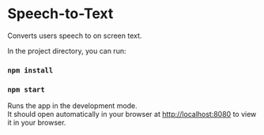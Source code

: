 # Speech-to-Text
Converts users speech to on screen text.

In the project directory, you can run:

### `npm install`
### `npm start`

Runs the app in the development mode.\
It should open automatically in your browser at [http://localhost:8080](http://localhost:8080) to view it in your browser.
